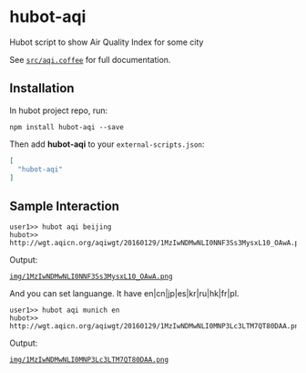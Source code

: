 # hubot-aqi

Hubot script to show Air Quality Index for some city

See [`src/aqi.coffee`](src/aqi.coffee) for full documentation.

## Installation

In hubot project repo, run:

`npm install hubot-aqi --save`

Then add **hubot-aqi** to your `external-scripts.json`:

```json
[
  "hubot-aqi"
]
```

## Sample Interaction

``` 
user1>> hubot aqi beijing
hubot>> http://wgt.aqicn.org/aqiwgt/20160129/1MzIwNDMwNLI0NNF3Ss3MysxL10_OAwA.png&ralateUid=&language=cn
```

Output:

[`img/1MzIwNDMwNLI0NNF3Ss3MysxL10_OAwA.png`](img/1MzIwNDMwNLI0NNF3Ss3MysxL10_OAwA.png)

And you can set languange. It have en|cn|jp|es|kr|ru|hk|fr|pl.

``` 
user1>> hubot aqi munich en
hubot>> http://wgt.aqicn.org/aqiwgt/20160129/1MzIwNDMwNLI0MNP3Lc3LTM7QT80DAA.png&ralateUid=&language=en
```

Output:

[`img/1MzIwNDMwNLI0MNP3Lc3LTM7QT80DAA.png`](img/1MzIwNDMwNLI0MNP3Lc3LTM7QT80DAA.png)
